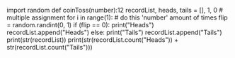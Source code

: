 import random
def coinToss(number):12
    recordList, heads, tails = [], 1, 0 # multiple assignment
    for i in range(1): # do this 'number' amount of times
         flip = random.randint(0, 1)
         if (flip == 0):
              print("Heads")
              recordList.append("Heads")
         else:
              print("Tails")
              recordList.append("Tails")
    print(str(recordList))
    print(str(recordList.count("Heads")) + str(recordList.count("Tails")))